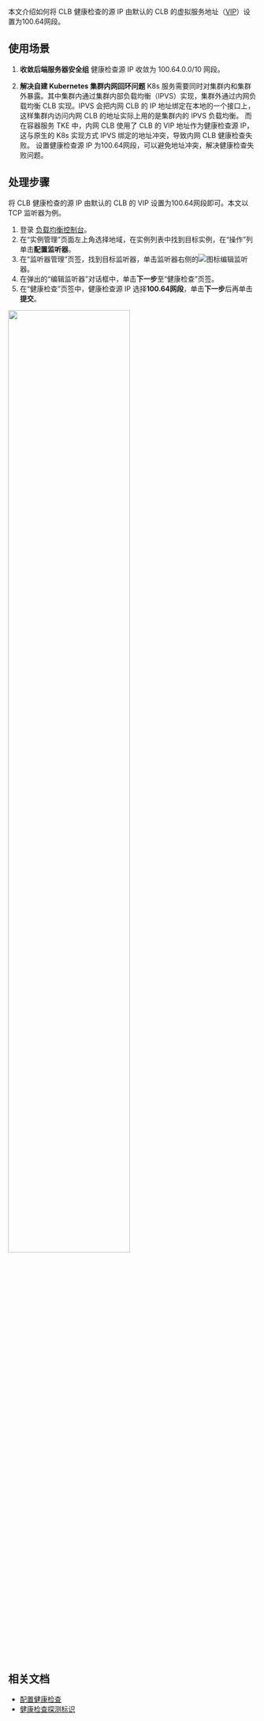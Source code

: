 本文介绍如何将 CLB 健康检查的源 IP 由默认的 CLB 的虚拟服务地址（[VIP](https://cloud.tencent.com/document/product/214/33040#93)）设置为100.64网段。

## 使用场景
1. **收敛后端服务器安全组**
健康检查源 IP 收敛为 100.64.0.0/10 网段。

2. **解决自建 Kubernetes 集群内网回环问题**
K8s 服务需要同时对集群内和集群外暴露。其中集群内通过集群内部负载均衡（IPVS）实现，集群外通过内网负载均衡 CLB 实现。IPVS 会把内网 CLB 的 IP 地址绑定在本地的一个接口上，这样集群内访问内网 CLB 的地址实际上用的是集群内的 IPVS 负载均衡。
而在容器服务 TKE 中，内网 CLB 使用了 CLB 的 VIP 地址作为健康检查源 IP，这与原生的 K8s 实现方式 IPVS 绑定的地址冲突，导致内网 CLB 健康检查失败。
设置健康检查源 IP 为100.64网段，可以避免地址冲突，解决健康检查失败问题。

## 处理步骤
将 CLB 健康检查的源 IP 由默认的 CLB 的 VIP 设置为100.64网段即可。本文以 TCP 监听器为例。
1. 登录 [负载均衡控制台](https://console.cloud.tencent.com/clb)。
2. 在“实例管理”页面左上角选择地域，在实例列表中找到目标实例，在“操作”列单击**配置监听器**。
3. 在“监听器管理”页签，找到目标监听器，单击监听器右侧的![](https://qcloudimg.tencent-cloud.cn/raw/11430ef75d92ba13520f8e05ed6d429b.svg)图标编辑监听器。
4. 在弹出的“编辑监听器”对话框中，单击**下一步**至“健康检查”页签。
5. 在“健康检查”页签中，健康检查源 IP 选择**100.64网段**，单击**下一步**后再单击**提交**。
<img src="https://qcloudimg.tencent-cloud.cn/raw/13b4fe7b91e8a3e775098a5935a35afc.png" width="70%" />

## 相关文档
- [配置健康检查](https://cloud.tencent.com/document/product/214/50011)
- [健康检查探测标识](https://cloud.tencent.com/document/product/214/6097#.E5.81.A5.E5.BA.B7.E6.A3.80.E6.9F.A5.E6.8E.A2.E6.B5.8B.E6.A0.87.E8.AF.86)
